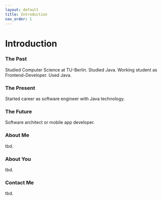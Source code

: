 ```yaml
---
layout: default
title: Introduction
nav_order: 1
---
```


# Introduction


### The Past
Studied Computer Science at TU-Berlin. Studied Java. Working student as Frontend-Developer. Used Java.
 
### The Present
Started career as software engineer with Java technology.

### The Future
Software architect or mobile app developer.

### About Me
tbd.

### About You
tbd.

### Contact Me
tbd.
